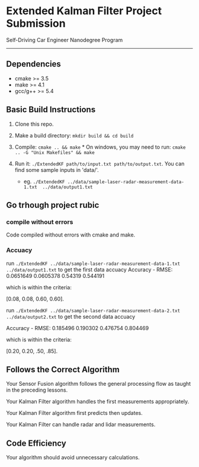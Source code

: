 # Extended Kalman Filter Project Submission
Self-Driving Car Engineer Nanodegree Program

---

## Dependencies

  * cmake >= 3.5
  * make >= 4.1
  * gcc/g++ >= 5.4

## Basic Build Instructions

  1. Clone this repo.
  
  2. Make a build directory: `mkdir build && cd build`
  
  3. Compile: `cmake .. && make` 
    * On windows, you may need to run: `cmake .. -G "Unix Makefiles" && make`
    
  4. Run it: `./ExtendedKF path/to/input.txt path/to/output.txt`. You can find
   some sample inputs in 'data/'.
   
      - eg. `./ExtendedKF ../data/sample-laser-radar-measurement-data-1.txt  ../data/output1.txt`


## Go trhough project rubic 

### compile without errors 

Code compiled without errors with cmake and make.


### Accuacy 
run `./ExtendedKF ../data/sample-laser-radar-measurement-data-1.txt  
../data/output1.txt` to get the first data accuacy
Accuracy - RMSE:
0.0651649
0.0605378
0.54319
0.544191

which is within the criteria:

[0.08, 0.08, 0.60, 0.60].


run `./ExtendedKF ../data/sample-laser-radar-measurement-data-2.txt  
../data/output2.txt` to get the second data accuacy

Accuracy - RMSE:
0.185496
0.190302
0.476754
0.804469

which is within the criteria:

[0.20, 0.20, .50, .85].


## Follows the Correct Algorithm

Your Sensor Fusion algorithm follows the general processing flow as taught in the preceding lessons.

Your Kalman Filter algorithm handles the first measurements appropriately.

Your Kalman Filter algorithm first predicts then updates.

Your Kalman Filter can handle radar and lidar measurements.

## Code Efficiency

Your algorithm should avoid unnecessary calculations.
